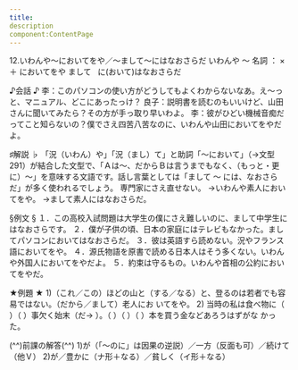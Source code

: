 ```yaml
---
title:
description
component:ContentPage
---
```



12.いわんや～においてをや／～まして～にはなおさらだ
いわんや ～ 名詞 ： × ＋ においてをや
まして                                   に(おいて)はなおさらだ

♪会話 ♪
李：このパソコンの使い方がどうしてもよくわからないなあ。え～っと、マニュアル、どこにあったっけ？
良子：説明書を読むのもいいけど、山田さんに聞いてみたら？その方が手っ取り早いわよ。
李：彼がひどい機械音痴だってこと知らないの？僕でさえ四苦八苦なのに、いわんや山田においてをやだよ。

♯解説 ♭
「況（いわん）や」「況（まし）て」と助詞「～において」（→文型291）が結合した文型で、「Ａは～、だからＢは言うまでもなく、（もっと・更に）～」を意味する文語です。話し言葉としては「まして ～ には、なおさら だ」が多く使われるでしょう。
専門家にさえ直せない。
→いわんや素人においてをや。
→まして素人にはなおさらだ。

§例文 §
１．この高校入試問題は大学生の僕にさえ難しいのに、まして中学生にはなおさらです。
２．僕が子供の頃、日本の家庭にはテレビもなかった。ましてパソコンにおいてはなおさらだ。
３．彼は英語すら読めない。況やフランス語においてをや。
４．源氏物語を原書で読める日本人はそう多くない。いわんや外国人においてをやだよ。
５．約束は守るもの。いわんや首相の公約においてをやだ。

★例題 ★
1)（これ／この）ほどの山と（する／なる）と、登るのは若者でも容易ではない。（だから／まして）老人にお いてをや。
2) 当時の私は食べ物に（ ）（ ）事欠く始末（だ→ ）。（ ）（ ）（ ）本を買う金などあろうはずがな かった。

(^^)前課の解答(^^)
1)が（「～のに」は因果の逆説）／一方（反面も可）／続けて（他Ｖ）
2)が／豊かに（ナ形＋なる）／貧しく（イ形＋なる）
